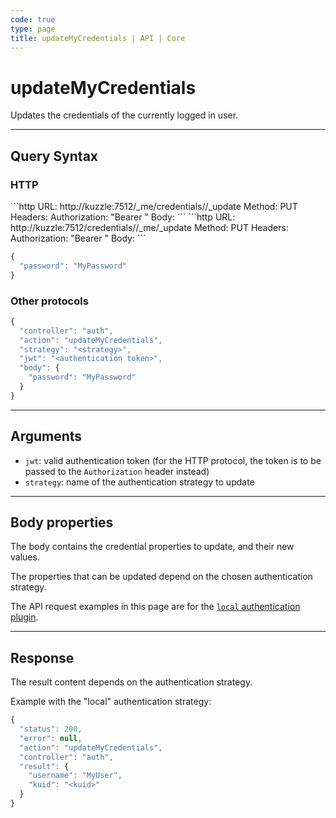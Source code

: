 ```yaml
---
code: true
type: page
title: updateMyCredentials | API | Core
---
```


# updateMyCredentials



Updates the credentials of the currently logged in user.

---

## Query Syntax

### HTTP

<SinceBadge version="2.4.0"/>
```http
URL: http://kuzzle:7512/_me/credentials/<strategy>/_update
Method: PUT
Headers: Authorization: "Bearer <authentication token>"
Body:
```

<DeprecatedBadge version="2.4.0">
```http
URL: http://kuzzle:7512/credentials/<strategy>/_me/_update
Method: PUT
Headers: Authorization: "Bearer <authentication token>"
Body:
```
</DeprecatedBadge>

```js
{
  "password": "MyPassword"
}
```

### Other protocols

```js
{
  "controller": "auth",
  "action": "updateMyCredentials",
  "strategy": "<strategy>",
  "jwt": "<authentication token>",
  "body": {
    "password": "MyPassword"
  }
}
```

---

## Arguments

- `jwt`: valid authentication token (for the HTTP protocol, the token is to be passed to the `Authorization` header instead)
- `strategy`: name of the authentication strategy to update

---

## Body properties

The body contains the credential properties to update, and their new values.

The properties that can be updated depend on the chosen authentication strategy.

The API request examples in this page are for the [`local` authentication plugin](https://github.com/kuzzleio/kuzzle-plugin-auth-passport-local).

---

## Response

The result content depends on the authentication strategy.

Example with the "local" authentication strategy:

```js
{
  "status": 200,
  "error": null,
  "action": "updateMyCredentials",
  "controller": "auth",
  "result": {
    "username": "MyUser",
    "kuid": "<kuid>"
  }
}
```
